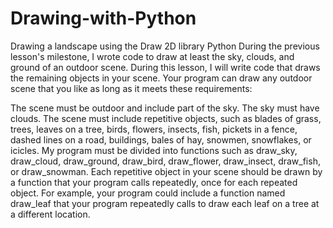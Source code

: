 # Drawing-with-Python
Drawing a landscape using the Draw 2D library Python
During the previous lesson's milestone, I wrote code to draw at least the sky, clouds, and ground of an outdoor scene. During this lesson, I will write code that draws the remaining objects in your scene. Your program can draw any outdoor scene that you like as long as it meets these requirements:

The scene must be outdoor and include part of the sky.
The sky must have clouds.
The scene must include repetitive objects, such as blades of grass, trees, leaves on a tree, birds, flowers, insects, fish, pickets in a fence, dashed lines on a road, buildings, bales of hay, snowmen, snowflakes, or icicles.
My program must be divided into functions such as draw_sky, draw_cloud, draw_ground, draw_bird, draw_flower, draw_insect, draw_fish, or draw_snowman. Each repetitive object in your scene should be drawn by a function that your program calls repeatedly, once for each repeated object. For example, your program could include a function named draw_leaf that your program repeatedly calls to draw each leaf on a tree at a different location.


